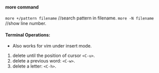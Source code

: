 #### more command
```more +/pattern filename```     //search pattern in filename.
```more -N filename```            //show line number.

#### Terminal Operations:
- Also works for vim under insert mode.
1. delete until the position of cursor ```<C-u>```.
2. delete a previous word: ```<C-w>```.
3. delete a letter: ```<C-h>```.
